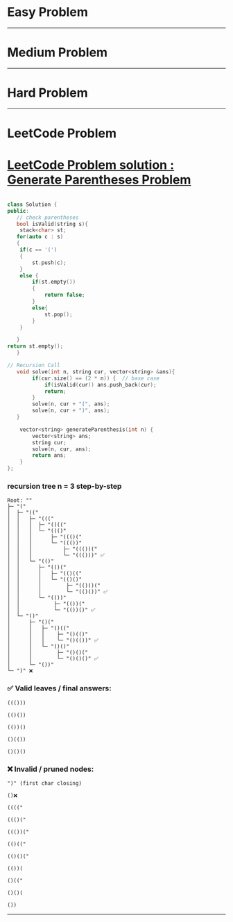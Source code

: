 # Easy Problem

---

# Medium Problem

---

# Hard Problem

---

# LeetCode Problem

# [LeetCode Problem solution : Generate Parentheses Problem](https://leetcode.com/problems/generate-parentheses/)

```cpp

class Solution {
public:
   // check parentheses
   bool isValid(string s){
    stack<char> st;
   for(auto c : s)
   {
    if(c == '(')
    {
        st.push(c);
    }
    else {
        if(st.empty())
        {
            return false;
        }
        else{
            st.pop();
        }
    }

   }
return st.empty();
   }

// Recursion Call
   void solve(int n, string cur, vector<string> &ans){
        if(cur.size() == (2 * n)) {  // base case
            if(isValid(cur)) ans.push_back(cur);
            return;
        }
        solve(n, cur + "(", ans);
        solve(n, cur + ")", ans);
   }

    vector<string> generateParenthesis(int n) {
        vector<string> ans;
        string cur;
        solve(n, cur, ans);
        return ans;
    }
};
```

### recursion tree n = 3 step-by-step

```
Root: ""
├─ "("
│  ├─ "(("
│  │   ├─ "((("
│  │   │  ├─ "(((("
│  │   │  └─ "((()"
│  │   │      ├─ "((()("
│  │   │      └─ "((())"
│  │   │          ├─ "((())("
│  │   │          └─ "((()))" ✅
│  │   └─ "(()"
│  │      ├─ "(()("
│  │      │   ├─ "(()(("
│  │      │   └─ "(()()"
│  │      │        ├─ "(()()("
│  │      │        └─ "(()())" ✅
│  │      └─ "(())"
│  │           ├─ "(())("
│  │           └─ "(())()" ✅
│  └─ "()"
│      ├─ "()("
│      │   ├─ "()(("
│      │   │    ├─ "()(()"
│      │   │    └─ "()(())" ✅
│      │   └─ "()()"
│      │        ├─ "()()("
│      │        └─ "()()()" ✅
│      └─ "())"
└─ ")" ❌
```

### ✅ Valid leaves / final answers:

```
((()))

(()())

(())()

()(())

()()()
```

### ❌ Invalid / pruned nodes:

```
")" (first char closing)

()❌

(((("

((()("

((())("

(()(("

(()()("

(())(

()(("

()()(

())
```

---
